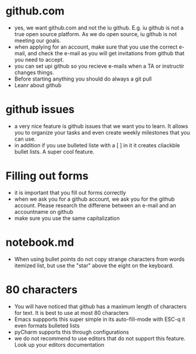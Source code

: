 # github.com

* yes, we want github.com and not the iu github. E.g. iu github is not a true open 
  source platform. As we do open source, iu github is not meeting our goals.
* when applying for an account, make sure that you use the correct e-mail, and 
  check the e-mail as you will get invitations from github that you need to accept.
* you can set upi github so you recieve e-mails when a TA or instructir changes things.
* Before starting anything you should do always a git pull
* Leanr about github

# github issues

* a very nice feature is github issues that we want you to learn. It allows you to organize 
  your tasks and even create weekly milestones that you can use.
* in addition if you use bulleted liste with a [ ] in it it creates cliackble bullet lists. 
  A super cool feature.

  
# Filling out forms

* it is important that you fill out forms correctly
* when we ask you for a github account, we ask you for the github account.
  Please research the differene between an e-mail and an accountname on
  github
* make sure you use the same capitalization

# notebook.md

* When using bullet points do not copy strange characters from words itemized list, 
  but use the "star" above the eight on the keyboard.
  
# 80 characters

* You will have noticed that github has a maximum length of characters for text.
  It is best to use at most 80 characters
* Emacs suppports this super simple in its auto-fill-mode with ESC-q it even formats 
  bulleted lists
* pyCharm supports this through configurations
* we do not recommend to use editors that do not support this feature. Look up your editors 
  documentation





